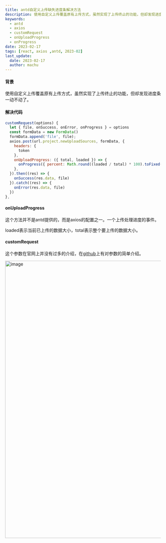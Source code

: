 ```yaml
---
title: antd自定义上传缺失进度条解决方法
description: 使用自定义上传覆盖原有上传方式，虽然实现了上传终止的功能，但却发现进度条一动不动了
keywords: 
  - antd
  - axios
  - customRequest
  - onUploadProgress
  - onProgress
date: 2023-02-17
tags: [react, axios ,antd, 2023-02]
last_update:
  date: 2023-02-17
  author: machu
---
```




#### 背景

使用自定义上传覆盖原有上传方式，虽然实现了上传终止的功能，但却发现进度条一动不动了。  

#### 解决代码

```javascript
customRequest(options) {
  let { file, onSuccess, onError, onProgress } = options
  const formData = new FormData()
  formData.append('file', file);
  axios.post(url.project.newUploadSources, formData, {
    headers: {
      token
    },
    onUploadProgress: ({ total, loaded }) => {
      onProgress({ percent: Math.round((loaded / total) * 100).toFixed(2) }, file)
    },
  }).then((res) => {
    onSuccess(res.data, file)
  }).catch((res) => {
    onError(res.data, file)
  })
},
```



#### onUploadProgress

这个方法并不是antd提供的，而是axios的配置之一。一个上传处理进度的事件。  

loaded表示当前已上传的数据大小，total表示整个要上传的数据大小。  



#### customRequest

这个参数在官网上并没有过多的介绍，在[github](https://github.com/react-component/upload#customrequest)上有对参数的简单介绍。

<img width="894" alt="image" src="https://user-images.githubusercontent.com/49633468/219532899-7de28463-d9d5-4ee6-8fac-02668df1db53.png"></img>


